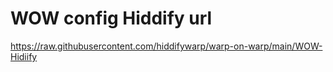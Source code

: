 # WOW config Hiddify url
  https://raw.githubusercontent.com/hiddifywarp/warp-on-warp/main/WOW-Hidiify
